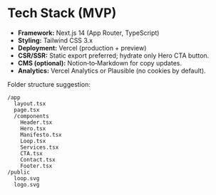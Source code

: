 # Tech Stack (MVP)

* **Framework:** Next.js 14 (App Router, TypeScript)
* **Styling:** Tailwind CSS 3.x
* **Deployment:** Vercel (production + preview)
* **CSR/SSR:** Static export preferred; hydrate only Hero CTA button.
* **CMS (optional):** Notion‐to‐Markdown for copy updates.
* **Analytics:** Vercel Analytics or Plausible (no cookies by default).

Folder structure suggestion:

```
/app
  layout.tsx
  page.tsx
  /components
    Header.tsx
    Hero.tsx
    Manifesto.tsx
    Loop.tsx
    Services.tsx
    CTA.tsx
    Contact.tsx
    Footer.tsx
/public
  loop.svg
  logo.svg
```

